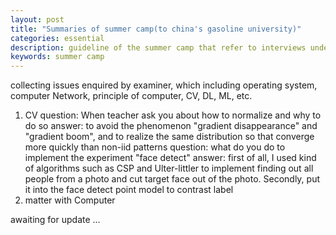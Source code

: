 ```yaml
---
layout: post
title: "Summaries of summer camp(to china's gasoline university)"
categories: essential
description: guideline of the summer camp that refer to interviews undergraduate
keywords: summer camp
---
```

collecting issues enquired by examiner, which including operating system, computer Network, principle of computer, CV, DL, ML, etc.

<!--more-->

1. CV
   question: When teacher ask you about how to normalize and why to do so
   answer: to avoid the phenomenon "gradient disappearance" and "gradient boom", and to realize the same distribution so that converge more quickly than non-iid patterns
   question: what do you do to implement the experiment "face detect"
   answer: first of all, I used kind of algorithms such as CSP and Ulter-littler to implement finding out all people from a photo and cut target face out of the photo. Secondly, put it into the face detect point model to contrast label
2. matter with Computer

awaiting for update …
